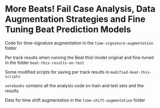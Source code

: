 # More Beats! Fail Case Analysis, Data Augmentation Strategies and Fine Tuning Beat Prediction Models


Code for time-signature augmentation in the `time-signature-augmentation` folder

Per track results when running the Beat this! model original and fine-tuned in the folder `beat-this-results-on-test`

Some modified scripts for saving per track results in `modified-beat-this-scripts`

`notebooks` contains all the analysis code on train and test sets and the results.

Data for time shift augmentation in the `time-shift-augmentation` folder
